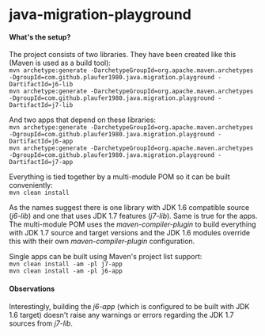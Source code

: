 java-migration-playground
=========================

#### What's the setup?
The project consists of two libraries. They have been created like this (Maven is used as a build tool):  
`mvn archetype:generate -DarchetypeGroupId=org.apache.maven.archetypes -DgroupId=com.github.plaufer1980.java.migration.playground -DartifactId=j6-lib`  
`mvn archetype:generate -DarchetypeGroupId=org.apache.maven.archetypes -DgroupId=com.github.plaufer1980.java.migration.playground -DartifactId=j7-lib`  

And two apps that depend on these libraries:  
`mvn archetype:generate -DarchetypeGroupId=org.apache.maven.archetypes -DgroupId=com.github.plaufer1980.java.migration.playground -DartifactId=j6-app`  
`mvn archetype:generate -DarchetypeGroupId=org.apache.maven.archetypes -DgroupId=com.github.plaufer1980.java.migration.playground -DartifactId=j7-app`  

Everything is tied together by a multi-module POM so it can be built conveniently:  
`mvn clean install`  

As the names suggest there is one library with JDK 1.6 compatible source (_j6-lib_) and one that uses JDK 1.7 features (_j7-lib_). Same is true for the apps.
The multi-module POM uses the _maven-compiler-plugin_ to build everything with JDK 1.7 source and target versions and the JDK 1.6 modules override this with their own _maven-compiler-plugin_ configuration.


Single apps can be built using Maven's project list support:  
`mvn clean install -am -pl j7-app`  
`mvn clean install -am -pl j6-app`  


#### Observations 
Interestingly, building the _j6-app_ (which is configured to be built with JDK 1.6 target) doesn't raise any warnings or errors regarding the JDK 1.7 sources from _j7-lib_.


